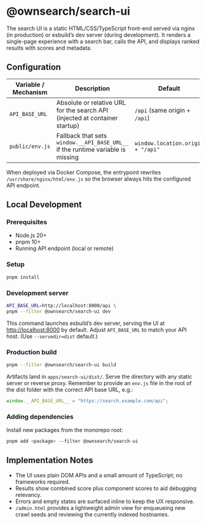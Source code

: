 # @ownsearch/search-ui

The search UI is a static HTML/CSS/TypeScript front-end served via nginx (in
production) or esbuild’s dev server (during development). It renders a single-page
experience with a search bar, calls the API, and displays ranked results with
scores and metadata.

## Configuration

| Variable / Mechanism | Description                                                                 | Default                                  |
| -------------------- | --------------------------------------------------------------------------- | ---------------------------------------- |
| `API_BASE_URL`       | Absolute or relative URL for the search API (injected at container startup) | `/api` (same origin + `/api`)            |
| `public/env.js`      | Fallback that sets `window.__API_BASE_URL__` if the runtime variable is missing | `window.location.origin + "/api"` |

When deployed via Docker Compose, the entrypoint rewrites `/usr/share/nginx/html/env.js`
so the browser always hits the configured API endpoint.

## Local Development

### Prerequisites

- Node.js 20+
- pnpm 10+
- Running API endpoint (local or remote)

### Setup

```bash
pnpm install
```

### Development server

```bash
API_BASE_URL=http://localhost:8000/api \
pnpm --filter @ownsearch/search-ui dev
```

This command launches esbuild’s dev server, serving the UI at <http://localhost:8000>
by default. Adjust `API_BASE_URL` to match your API host. (Use `--servedir=dist` default.)

### Production build

```bash
pnpm --filter @ownsearch/search-ui build
```

Artifacts land in `apps/search-ui/dist/`. Serve the directory with any static server
or reverse proxy. Remember to provide an `env.js` file in the root of the dist folder
with the correct API base URL, e.g.:

```js
window.__API_BASE_URL__ = "https://search.example.com/api";
```

### Adding dependencies

Install new packages from the monorepo root:

```bash
pnpm add <package> --filter @ownsearch/search-ui
```

## Implementation Notes

- The UI uses plain DOM APIs and a small amount of TypeScript; no frameworks required.
- Results show combined score plus component scores to aid debugging relevancy.
- Errors and empty states are surfaced inline to keep the UX responsive.
- `/admin.html` provides a lightweight admin view for enqueueing new crawl seeds and reviewing
  the currently indexed hostnames.

